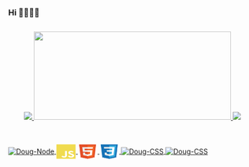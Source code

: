 ### Hi 🐍🐍🐍🐍 


 ##
<div align="center">
  <a href="https://github.com/Rogercobra">
  <img height="180em" src="https://github-readme-stats.vercel.app/api?username=Rogercobra&show_icons=true&theme=prussian&include_all_commits=true&count_private=true"/>
  <img height="180em" width="400" src="https://github-readme-stats.vercel.app/api/top-langs/?username=Rogercobra&layout=compact&langs_count=7&theme=prussian"/>
  <img height="180em" src="https://github-readme-streak-stats.herokuapp.com/?user=Rogercobra&layout=compact&langs_count=7&theme=prussian"/>
</div>
  
 ##
  
<div style="display: inline_block"><br>
  <img align="center" alt="Doug-Node" height="30" width="40" src="https://cdn.jsdelivr.net/gh/devicons/devicon/icons/nodejs/nodejs-plain.svg" />
  <img align="center" alt="Doug-Js" height="30" width="40" src="https://raw.githubusercontent.com/devicons/devicon/master/icons/javascript/javascript-plain.svg">
  <img align="center" alt="Doug-HTML" height="30" width="40" src="https://raw.githubusercontent.com/devicons/devicon/master/icons/html5/html5-original.svg">
  <img align="center" alt="Doug-CSS" height="30" width="40" src="https://raw.githubusercontent.com/devicons/devicon/master/icons/css3/css3-original.svg">
  <img align="center" alt="Doug-CSS" height="30" width="40" src="https://cdn.jsdelivr.net/gh/devicons/devicon/icons/arduino/arduino-original.svg">
  <img align="center" alt="Doug-CSS" height="30" width="40" src="https://cdn.jsdelivr.net/gh/devicons/devicon/icons/c/c-plain.svg">
</div>

 ##
